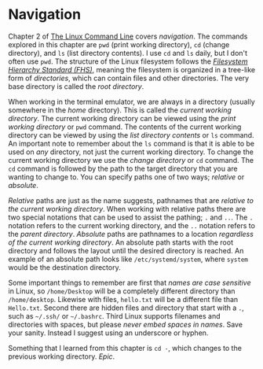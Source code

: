 # Navigation

Chapter 2 of [The Linux Command Line](http://www.linuxcommand.org/tlcl.php) covers *navigation*. The commands explored in this chapter are `pwd` (print working directory), `cd` (change directory), and `ls` (list directory contents). I use `cd` and `ls` daily, but I don't often use `pwd`. The structure of the Linux filesystem follows the [*Filesystem Hierarchy Standard (FHS)*](https://en.wikipedia.org/wiki/Filesystem_Hierarchy_Standard), meaning the filesystem is organized in a tree-like form of *directories*, which can contain files and other directories. The very base directory is called the *root directory*.

When working in the terminal emulator, we are always in a directory (usually somewhere in the *home* directory). This is called the *current working directory*. The current working directory can be viewed using the *print working directory* or `pwd` command. The contents of the current working directory can be viewed by using the *list directory contents* or `ls` command. An important note to remember about the `ls` command is that it is able to be used on *any* directory, not just the current working directory. To change the current working directory we use the *change directory* or `cd` command. The `cd` command is followed by the path to the target directory that you are wanting to change to. You can specify paths one of two ways; *relative* or *absolute*. 

*Relative* paths are just as the name suggests, pathnames that are *relative to the current working directory*. When working with relative paths there are two special notations that can be used to assist the pathing; `.` and `..`. The `.` notation refers to the current working directory, and the `..` notation refers to the *parent directory*. *Absolute* paths are pathnames to a location *regardless of the current working directory*. An absolute path starts with the root directory and follows the layout until the desired directory is reached. An example of an absolute path looks like `/etc/systemd/system`, where `system` would be the destination directory. 

Some important things to remember are first that *names are case sensitive* in Linux, so `/home/Desktop` will be a completely different directory than `/home/desktop`. Likewise with files, `hello.txt` will be a different file than `Hello.txt`. Second there are hidden files and directory that start with a `.`, such as `~/.ssh/` or `~/.bashrc`. Third Linux supports filenames and directories with spaces, but please *never embed spaces in names*. Save your sanity. Instead I suggest using an underscore or hyphen.  

Something that I learned from this chapter is `cd -`, which changes to the previous working directory. *Epic*.
